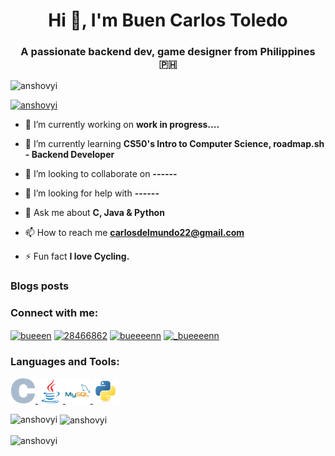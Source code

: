 <h1 align="center">Hi 👋, I'm Buen Carlos Toledo</h1>
<h3 align="center">A passionate backend dev, game designer from Philippines 🇵🇭</h3>

<p align="left"> <img src="https://komarev.com/ghpvc/?username=anshovyi&label=Profile%20views&color=0e75b6&style=flat" alt="anshovyi" /> </p>

<p align="left"> <a href="https://github.com/ryo-ma/github-profile-trophy"><img src="https://github-profile-trophy.vercel.app/?username=anshovyi" alt="anshovyi" /></a> </p>

- 🔭 I’m currently working on **work in progress....**

- 🌱 I’m currently learning **CS50's Intro to Computer Science, roadmap.sh - Backend Developer**

- 👯 I’m looking to collaborate on **------**

- 🤝 I’m looking for help with **------**

- 💬 Ask me about **C, Java & Python**

- 📫 How to reach me **carlosdelmundo22@gmail.com**

- ⚡ Fun fact **I love Cycling.**

### Blogs posts
<!-- BLOG-POST-LIST:START -->
<!-- BLOG-POST-LIST:END -->

<h3 align="left">Connect with me:</h3>
<p align="left">
<a href="https://dev.to/bueeen" target="blank"><img align="center" src="https://raw.githubusercontent.com/rahuldkjain/github-profile-readme-generator/master/src/images/icons/Social/devto.svg" alt="bueeen" height="30" width="40" /></a>
<a href="https://stackoverflow.com/users/28466862" target="blank"><img align="center" src="https://raw.githubusercontent.com/rahuldkjain/github-profile-readme-generator/master/src/images/icons/Social/stack-overflow.svg" alt="28466862" height="30" width="40" /></a>
<a href="https://fb.com/bueeeenn" target="blank"><img align="center" src="https://raw.githubusercontent.com/rahuldkjain/github-profile-readme-generator/master/src/images/icons/Social/facebook.svg" alt="bueeeenn" height="30" width="40" /></a>
<a href="https://instagram.com/_bueeeenn" target="blank"><img align="center" src="https://raw.githubusercontent.com/rahuldkjain/github-profile-readme-generator/master/src/images/icons/Social/instagram.svg" alt="_bueeeenn" height="30" width="40" /></a>
</p>

<h3 align="left">Languages and Tools:</h3>
<p align="left"> <a href="https://www.cprogramming.com/" target="_blank" rel="noreferrer"> <img src="https://raw.githubusercontent.com/devicons/devicon/master/icons/c/c-original.svg" alt="c" width="40" height="40"/> </a> <a href="https://www.java.com" target="_blank" rel="noreferrer"> <img src="https://raw.githubusercontent.com/devicons/devicon/master/icons/java/java-original.svg" alt="java" width="40" height="40"/> </a> <a href="https://www.mysql.com/" target="_blank" rel="noreferrer"> <img src="https://raw.githubusercontent.com/devicons/devicon/master/icons/mysql/mysql-original-wordmark.svg" alt="mysql" width="40" height="40"/> </a> <a href="https://www.python.org" target="_blank" rel="noreferrer"> <img src="https://raw.githubusercontent.com/devicons/devicon/master/icons/python/python-original.svg" alt="python" width="40" height="40"/> </a> </p>

<p><img align="left" src="https://github-readme-stats.vercel.app/api/top-langs?username=anshovyi&show_icons=true&locale=en&layout=compact" alt="anshovyi" /></p>

<p>&nbsp;<img align="center" src="https://github-readme-stats.vercel.app/api?username=anshovyi&show_icons=true&locale=en" alt="anshovyi" /></p>

<p><img align="center" src="https://github-readme-streak-stats.herokuapp.com/?user=anshovyi&" alt="anshovyi" /></p>
